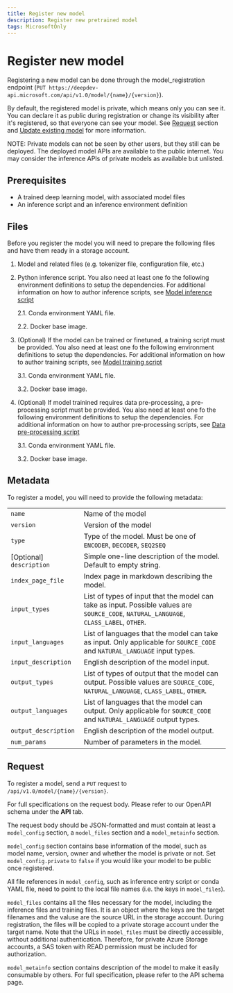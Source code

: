 ```yaml
---
title: Register new model
description: Register new pretrained model
tags: MicrosoftOnly
---
```


# Register new model

Registering a new model can be done through the model_registration endpoint (`PUT https://deepdev-api.microsoft.com/api/v1.0/model/{name}/{version}`).

By default, the registered model is private, which means only you can see it. You can declare it as public during registration or change its visibility after it's registered, so that everyone can see your model. See [Request](#request) section and [Update existing model](../03%20-%20User%20Guides/update-existing-model.md) for more information.

NOTE: Private models can not be seen by other users, but they still can be deployed. The deployed model APIs are available to the public internet. You may consider the inference APIs of private models as available but unlisted.

## Prerequisites

- A trained deep learning model, with associated model files
- An inference script and an inference environment definition

## Files

Before you register the model you will need to prepare the following files and have them ready in a storage account.

1. Model and related files (e.g. tokenizer file, configuration file, etc.)

2. Python inference script. You also need at least one fo the following environment definitions to setup the dependencies. For additional information on how to author inference scripts, see [Model inference script](author-inference-script)

   2.1. Conda environment YAML file.

   2.2. Docker base image.

3. (Optional) If the model can be trained or finetuned, a training script must be provided. You also need at least one fo the following environment definitions to setup the dependencies. For additional information on how to author training scripts, see [Model training script](author-training-script)

   3.1. Conda environment YAML file.

   3.2. Docker base image.

4. (Optional) If model trainined requires data pre-processing, a pre-processing script must be provided. You also need at least one fo the following environment definitions to setup the dependencies. For additional information on how to author pre-processing scripts, see [Data pre-processing script](author-pre-processing-script)

   3.1. Conda environment YAML file.

   3.2. Docker base image.

## Metadata

To register a model, you will need to provide the following metadata:

|                          |                                                                                                                                         |
| ------------------------ | --------------------------------------------------------------------------------------------------------------------------------------- |
| `name`                   | Name of the model                                                                                                                       |
| `version`                | Version of the model                                                                                                                    |
| `type`                   | Type of the model. Must be one of `ENCODER`, `DECODER`, `SEQ2SEQ`                                                                       |
| [Optional] `description` | Simple one-line description of the model. Default to empty string.                                                                      |
| `index_page_file`        | Index page in markdown describing the model.                                                                                            |
| `input_types`            | List of types of input that the model can take as input. Possible values are `SOURCE_CODE`, `NATURAL_LANGUAGE`, `CLASS_LABEL`, `OTHER`. |
| `input_languages`        | List of languages that the model can take as input. Only applicable for `SOURCE_CODE` and `NATURAL_LANGUAGE` input types.               |
| `input_description`      | English description of the model input.                                                                                                 |
| `output_types`           | List of types of output that the model can output. Possible values are `SOURCE_CODE`, `NATURAL_LANGUAGE`, `CLASS_LABEL`, `OTHER`.       |
| `output_languages`       | List of languages that the model can output. Only applicable for `SOURCE_CODE` and `NATURAL_LANGUAGE` output types.                     |
| `output_description`     | English description of the model output.                                                                                                |
| `num_params`             | Number of parameters in the model.                                                                                                      |

## Request

To register a model, send a `PUT` request to `/api/v1.0/model/{name}/{version}`.

For full specifications on the request body. Please refer to our OpenAPI schema under the **API** tab.

The request body should be JSON-formatted and must contain at least a `model_config` section, a `model_files` section and a `model_metainfo` section.

`model_config` section contains base information of the model, such as model name, version, owner and whether the model is private or not. Set `model_config.private` to `false` if you would like your model to be public once registered.

All file references in `model_config`, such as inference entry script or conda YAML file, need to point to the local file names (i.e. the keys in `model_files`).

`model_files` contains all the files necessary for the model, including the inference files and training files. It is an object where the keys are the target filenames and the valuse are the source URL in the storage account.
During registration, the files will be copied to a private storage account under the target name.
Note that the URLs in `model_files` must be directly accessible, without additional authentication. Therefore, for private Azure Storage accounts, a SAS token with READ permission must be included for authorization.

`model_metainfo` section contains description of the model to make it easily consumable by others. For full specification, please refer to the API schema page.
